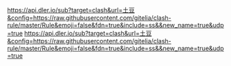 https://api.dler.io/sub?target=clash&url=土豆&config=https://raw.githubusercontent.com/gitelia/clash-rule/master/Rule&emoji=false&fdn=true&include=ss&&new_name=true&udp=true
https://api.dler.io/sub?target=clash&url=土豆&config=https://raw.githubusercontent.com/gitelia/clash-rule/master/Rule&emoji=false&fdn=true&include=ss&&new_name=true&udp=true
